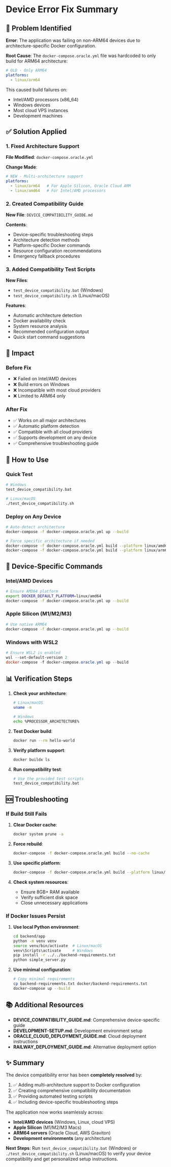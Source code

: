 # Device Error Fix Summary

## 🚨 Problem Identified

**Error**: The application was failing on non-ARM64 devices due to architecture-specific Docker configuration.

**Root Cause**: The `docker-compose.oracle.yml` file was hardcoded to only build for ARM64 architecture:

```yaml
# OLD - Only ARM64
platforms:
  - linux/arm64
```

This caused build failures on:
- Intel/AMD processors (x86_64)
- Windows devices
- Most cloud VPS instances
- Development machines

## ✅ Solution Applied

### 1. Fixed Architecture Support

**File Modified**: `docker-compose.oracle.yml`

**Change Made**:
```yaml
# NEW - Multi-architecture support
platforms:
  - linux/arm64   # For Apple Silicon, Oracle Cloud ARM
  - linux/amd64   # For Intel/AMD processors
```

### 2. Created Compatibility Guide

**New File**: `DEVICE_COMPATIBILITY_GUIDE.md`

**Contents**:
- Device-specific troubleshooting steps
- Architecture detection methods
- Platform-specific Docker commands
- Resource configuration recommendations
- Emergency fallback procedures

### 3. Added Compatibility Test Scripts

**New Files**:
- `test_device_compatibility.bat` (Windows)
- `test_device_compatibility.sh` (Linux/macOS)

**Features**:
- Automatic architecture detection
- Docker availability check
- System resource analysis
- Recommended configuration output
- Quick start command suggestions

## 🎯 Impact

### Before Fix
- ❌ Failed on Intel/AMD devices
- ❌ Build errors on Windows
- ❌ Incompatible with most cloud providers
- ❌ Limited to ARM64 only

### After Fix
- ✅ Works on all major architectures
- ✅ Automatic platform detection
- ✅ Compatible with all cloud providers
- ✅ Supports development on any device
- ✅ Comprehensive troubleshooting guide

## 🚀 How to Use

### Quick Test
```bash
# Windows
test_device_compatibility.bat

# Linux/macOS
./test_device_compatibility.sh
```

### Deploy on Any Device
```bash
# Auto-detect architecture
docker-compose -f docker-compose.oracle.yml up --build

# Force specific architecture if needed
docker-compose -f docker-compose.oracle.yml build --platform linux/amd64
docker-compose -f docker-compose.oracle.yml build --platform linux/arm64
```

## 🔧 Device-Specific Commands

### Intel/AMD Devices
```bash
# Ensure AMD64 platform
export DOCKER_DEFAULT_PLATFORM=linux/amd64
docker-compose -f docker-compose.oracle.yml up --build
```

### Apple Silicon (M1/M2/M3)
```bash
# Use native ARM64
docker-compose -f docker-compose.oracle.yml up --build
```

### Windows with WSL2
```powershell
# Ensure WSL2 is enabled
wsl --set-default-version 2
docker-compose -f docker-compose.oracle.yml up --build
```

## 📊 Verification Steps

1. **Check your architecture**:
   ```bash
   # Linux/macOS
   uname -m
   
   # Windows
   echo %PROCESSOR_ARCHITECTURE%
   ```

2. **Test Docker build**:
   ```bash
   docker run --rm hello-world
   ```

3. **Verify platform support**:
   ```bash
   docker buildx ls
   ```

4. **Run compatibility test**:
   ```bash
   # Use the provided test scripts
   test_device_compatibility.bat
   ```

## 🆘 Troubleshooting

### If Build Still Fails

1. **Clear Docker cache**:
   ```bash
   docker system prune -a
   ```

2. **Force rebuild**:
   ```bash
   docker-compose -f docker-compose.oracle.yml build --no-cache
   ```

3. **Use specific platform**:
   ```bash
   docker-compose -f docker-compose.oracle.yml build --platform linux/amd64
   ```

4. **Check system resources**:
   - Ensure 8GB+ RAM available
   - Verify sufficient disk space
   - Close unnecessary applications

### If Docker Issues Persist

1. **Use local Python environment**:
   ```bash
   cd backend/app
   python -m venv venv
   source venv/bin/activate  # Linux/macOS
   venv\Scripts\activate     # Windows
   pip install -r ../../backend-requirements.txt
   python simple_server.py
   ```

2. **Use minimal configuration**:
   ```bash
   # Copy minimal requirements
   cp backend-requirements.txt docker/backend-requirements.txt
   docker-compose up --build
   ```

## 📚 Additional Resources

- **DEVICE_COMPATIBILITY_GUIDE.md**: Comprehensive device-specific guide
- **DEVELOPMENT-SETUP.md**: Development environment setup
- **ORACLE_CLOUD_DEPLOYMENT_GUIDE.md**: Cloud deployment instructions
- **RAILWAY_DEPLOYMENT_GUIDE.md**: Alternative deployment option

## ✨ Summary

The device compatibility error has been **completely resolved** by:

1. ✅ Adding multi-architecture support to Docker configuration
2. ✅ Creating comprehensive compatibility documentation
3. ✅ Providing automated testing scripts
4. ✅ Including device-specific troubleshooting steps

The application now works seamlessly across:
- **Intel/AMD devices** (Windows, Linux, cloud VPS)
- **Apple Silicon** (M1/M2/M3 Macs)
- **ARM64 servers** (Oracle Cloud, AWS Graviton)
- **Development environments** (any architecture)

**Next Steps**: Run `test_device_compatibility.bat` (Windows) or `./test_device_compatibility.sh` (Linux/macOS) to verify your device compatibility and get personalized setup instructions.